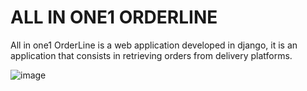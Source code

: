 

<h1> ALL IN ONE1 ORDERLINE</h1>
<p>All in one1 OrderLine is a web application developed in django, it is an application that consists in retrieving orders from delivery platforms.
 
 ![image](https://user-images.githubusercontent.com/90828091/180037721-5b049926-d5d8-42dc-8fc3-786890b76e72.png)



